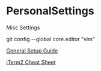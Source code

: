 # PersonalSettings

Misc Settings

git config --global core.editor "vim"

[General Setup Guide](https://gist.github.com/kevin-smets/8568070)

[iTerm2 Cheat Sheet](https://gist.github.com/squarism/ae3613daf5c01a98ba3a)


